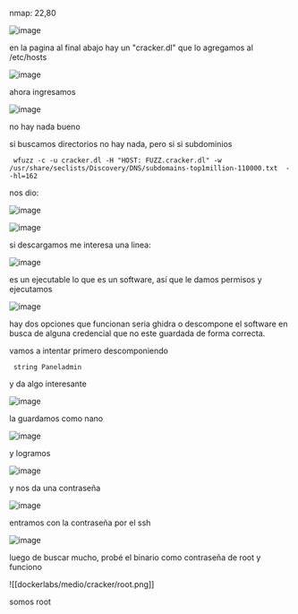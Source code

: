 nmap: 22,80

![image](https://github.com/user-attachments/assets/d1cc6252-cf61-4d24-a732-3abe3ca0efd3)

en la pagina al final abajo hay un "cracker.dl"  que lo agregamos al /etc/hosts

![image](https://github.com/user-attachments/assets/153943c0-e94f-44ba-a48b-3c04591585cd)

ahora ingresamos

![image](https://github.com/user-attachments/assets/9a79dfd6-f078-45ec-bb28-174ad044f28e)

no hay nada bueno

si buscamos directorios no hay nada, pero si si subdominios

     wfuzz -c -u cracker.dl -H "HOST: FUZZ.cracker.dl" -w /usr/share/seclists/Discovery/DNS/subdomains-top1million-110000.txt  --hl=162

nos dio: 

![image](https://github.com/user-attachments/assets/bdacec94-0d7f-4c53-9865-c3d6e559eed1)

![image](https://github.com/user-attachments/assets/865ce8e2-e7d4-4e01-bdca-4de84368367b)

si descargamos me interesa una linea:

![image](https://github.com/user-attachments/assets/0390375a-f62d-4ee2-bc81-27373055b2fa)

es un ejecutable lo que es un software, así que le damos permisos y ejecutamos

![image](https://github.com/user-attachments/assets/18240e38-dfb7-4f66-a37f-797cbfc04960)

hay dos opciones que funcionan seria ghidra o descompone el software en busca de alguna credencial que no este guardada de forma correcta.

vamos a intentar primero descomponiendo

     string Paneladmin

y da algo interesante 

![image](https://github.com/user-attachments/assets/e94ae06a-311a-49bf-ac36-ee0a9a9248d5)

la guardamos como nano

![image](https://github.com/user-attachments/assets/ecd14b19-f954-4c10-bfb5-75d49f0cd723)

y logramos

![image](https://github.com/user-attachments/assets/6d58798e-ad7b-45be-991a-ceec83117265)

y nos da una contraseña

![image](https://github.com/user-attachments/assets/f5c0b52d-19eb-4e56-aa53-421004ea64fd)

entramos con la contraseña por el ssh

![image](https://github.com/user-attachments/assets/6279d19f-99f6-40dc-b24d-a023cffd544c)

luego de buscar mucho, probé el binario  como contraseña de root y funciono

![[dockerlabs/medio/cracker/root.png]]

somos root
